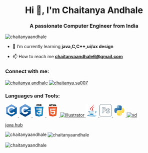 <h1 align="center">Hi 👋, I'm Chaitanya Andhale</h1>
<h3 align="center">A passionate Computer Engineer from India</h3>

<p align="left"> <img src="https://komarev.com/ghpvc/?username=chaitanyaandhale&label=Profile%20views&color=0e75b6&style=flat" alt="chaitanyaandhale" /> </p>


- 🌱 I’m currently learning **java,C,C++,ui/ux design**

- 📫 How to reach me **chaitanyaandhale6@gmail.com**

<h3 align="left">Connect with me:</h3>
<p align="left">
<a href="https://linkedin.com/in/chaitanya andhale" target="blank"><img align="center" src="https://raw.githubusercontent.com/rahuldkjain/github-profile-readme-generator/master/src/images/icons/Social/linked-in-alt.svg" alt="chaitanya andhale" height="30" width="40" /></a>
<a href="https://instagram.com/chaitanya.sa007" target="blank"><img align="center" src="https://raw.githubusercontent.com/rahuldkjain/github-profile-readme-generator/master/src/images/icons/Social/instagram.svg" alt="chaitanya.sa007" height="30" width="40" /></a>
</p>

<h3 align="left">Languages and Tools:</h3>
<p align="left"> <a href="https://www.cprogramming.com/" target="_blank" rel="noreferrer"> <img src="https://raw.githubusercontent.com/devicons/devicon/master/icons/c/c-original.svg" alt="c" width="40" height="40"/> </a> <a href="https://www.w3schools.com/cpp/" target="_blank" rel="noreferrer"> <img src="https://raw.githubusercontent.com/devicons/devicon/master/icons/cplusplus/cplusplus-original.svg" alt="cplusplus" width="40" height="40"/> </a> <a href="https://www.w3schools.com/css/" target="_blank" rel="noreferrer"> <img src="https://raw.githubusercontent.com/devicons/devicon/master/icons/css3/css3-original-wordmark.svg" alt="css3" width="40" height="40"/> </a> <a href="https://www.w3.org/html/" target="_blank" rel="noreferrer"> <img src="https://raw.githubusercontent.com/devicons/devicon/master/icons/html5/html5-original-wordmark.svg" alt="html5" width="40" height="40"/> </a> <a href="https://www.adobe.com/in/products/illustrator.html" target="_blank" rel="noreferrer"> <img src="https://www.vectorlogo.zone/logos/adobe_illustrator/adobe_illustrator-icon.svg" alt="illustrator" width="40" height="40"/> </a> <a href="https://www.java.com" target="_blank" rel="noreferrer"> <img src="https://raw.githubusercontent.com/devicons/devicon/master/icons/java/java-original.svg" alt="java" width="40" height="40"/> </a> <a href="https://www.photoshop.com/en" target="_blank" rel="noreferrer"> <img src="https://raw.githubusercontent.com/devicons/devicon/master/icons/photoshop/photoshop-line.svg" alt="photoshop" width="40" height="40"/> </a> <a href="https://www.python.org" target="_blank" rel="noreferrer"> <img src="https://raw.githubusercontent.com/devicons/devicon/master/icons/python/python-original.svg" alt="python" width="40" height="40"/> </a> <a href="https://www.adobe.com/products/xd.html" target="_blank" rel="noreferrer"> <img src="https://cdn.worldvectorlogo.com/logos/adobe-xd.svg" alt="xd" width="40" height="40"/> </a> </p>

[java hub](https://github.com/ChaitanyaAndhale/repository)


<p><img align="left" src="https://github-readme-stats.vercel.app/api/top-langs?username=chaitanyaandhale&show_icons=true&locale=en&layout=compact" alt="chaitanyaandhale" /></p>

<p>&nbsp;<img align="center" src="https://github-readme-stats.vercel.app/api?username=chaitanyaandhale&show_icons=true&locale=en" alt="chaitanyaandhale" /></p>

<p><img align="center" src="https://github-readme-streak-stats.herokuapp.com/?user=chaitanyaandhale&" alt="chaitanyaandhale" /></p>
